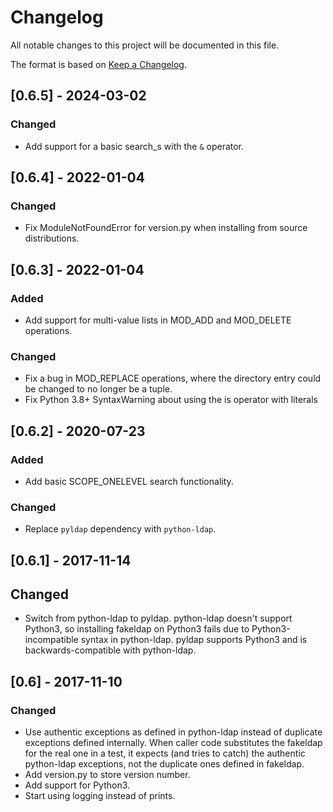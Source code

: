 # Changelog
All notable changes to this project will be documented in this file.

The format is based on [Keep a Changelog](http://keepachangelog.com/en/1.0.0/).

## [0.6.5] - 2024-03-02
### Changed
- Add support for a basic search_s with the `&` operator.

## [0.6.4] - 2022-01-04
### Changed
- Fix ModuleNotFoundError for version.py when installing from source
  distributions.

## [0.6.3] - 2022-01-04
### Added
- Add support for multi-value lists in MOD_ADD and MOD_DELETE operations.

### Changed
- Fix a bug in MOD_REPLACE operations, where the directory entry could
  be changed to no longer be a tuple.
- Fix Python 3.8+ SyntaxWarning about using the is operator with literals

## [0.6.2] - 2020-07-23
### Added
- Add basic SCOPE_ONELEVEL search functionality.

### Changed
- Replace `pyldap` dependency with `python-ldap`.

## [0.6.1] - 2017-11-14
## Changed
- Switch from python-ldap to pyldap. python-ldap doesn't support Python3, so
  installing fakeldap on Python3 fails due to Python3-incompatible syntax in
  python-ldap. pyldap supports Python3 and is backwards-compatible with
  python-ldap.

## [0.6] - 2017-11-10
### Changed
- Use authentic exceptions as defined in python-ldap instead of duplicate
  exceptions defined internally. When caller code substitutes the fakeldap
  for the real one in a test, it expects (and tries to catch) the authentic
  python-ldap exceptions, not the duplicate ones defined in fakeldap.
- Add version.py to store version number.
- Add support for Python3.
- Start using logging instead of prints.
